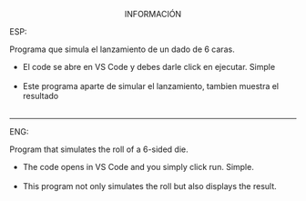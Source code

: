 <p align="center">INFORMACIÓN</p>

ESP:

Programa que simula el lanzamiento de un dado de 6 caras. 




<ul>
<li>El code se abre en VS Code y debes darle click en ejecutar. Simple </li>
<br>
<li> Este programa aparte de simular el lanzamiento, tambien muestra el resultado  </li>
<br>
</ul>


---

ENG:

Program that simulates the roll of a 6-sided die.

<ul>
<li>The code opens in VS Code and you simply click run. Simple.</li>
<br>
<li>This program not only simulates the roll but also displays the result.</li>
<br>
</ul>


